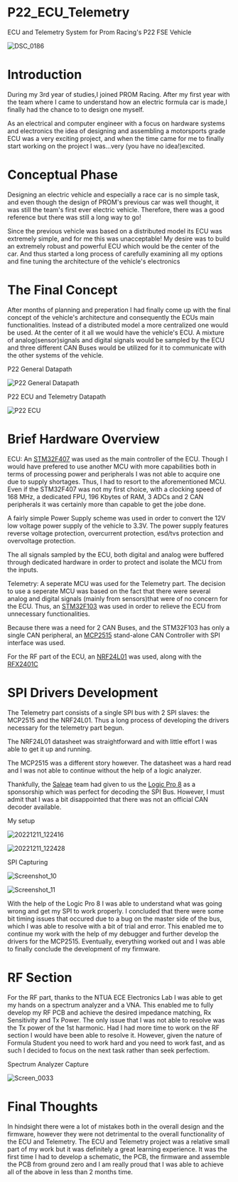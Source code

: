 # P22_ECU_Telemetry

ECU and Telemetry System for Prom Racing's P22 FSE Vehicle

![DSC_0186](https://user-images.githubusercontent.com/80124884/206901552-28a2b27d-7a98-4657-af19-d865792bd76d.jpg)

# Introduction
During my 3rd year of studies,I joined PROM Racing. After my first year with the team where I came to understand how an electric formula car is made,I finally had the chance to to design one myself. 

As an electrical and computer engineer with a focus on hardware systems and electronics the idea of designing and assembling a motorsports grade ECU was a very exciting project, and when the time came for me to finally start working on the project I was...very (you have no idea!)excited. 

# Conceptual Phase

Designing an electric vehicle and especially a race car is no simple task, and even though the design of PROM's previous car was well thought, it was still the team's first ever electric vehicle. Therefore, there was a good reference but there was still a long way to go!

Since the previous vehicle was based on a distributed model its ECU was extremely simple, and for me this was unacceptable!
My desire was to build an extremely robust and powerful ECU which would be the center of the car. 
And thus started a long process of carefully examining all my options and fine tuning the architecture of the vehicle's electronics

# The Final Concept

After months of planning and preperation I had finally come up with the final concept of the vehicle's architecture and consequently the ECUs main functionalities.
Instead of a distributed model a more centralized one would be used. At the center of it all we would have the vehicle's ECU. A mixture of analog(sensor)signals and digital signals would be sampled by the ECU and three different CAN Buses would be utilized for it to communicate with the other systems of the vehicle.

P22 General Datapath

![P22 General Datapath](https://user-images.githubusercontent.com/80124884/206898583-58e423ab-130f-4cac-8796-224570a0f653.png)

P22 ECU and Telemetry Datapath

![P22 ECU](https://user-images.githubusercontent.com/80124884/206898629-f3cebf54-8daf-428c-bc4a-8362b0870476.png)

# Brief Hardware Overview

ECU: An [STM32F407](https://www.st.com/resource/en/datasheet/dm00037051.pdf) was used as the main controller of the ECU. Though I would have prefered to use another MCU with more capabilities both in terms of processing power and peripherals I was not able to acquire one due to supply shortages. Thus, I had to resort to the aforementioned MCU. Even if the STM32F407 was not my first choice, with a clocking speed of 168 MHz, a dedicated FPU, 196 Kbytes of RAM, 3 ADCs and 2 CAN peripherals it was certainly more than capable to get the jobe done.

A fairly simple Power Supply scheme was used in order to convert the 12V  low voltage power supply of the vehicle to 3.3V. The power supply features reverse voltage protection, overcurrent protection, esd/tvs protection and overvoltage protection.

The all signals sampled by the ECU, both digital and analog were buffered through dedicated hardware in order to protect and isolate the MCU from the inputs.

Telemetry: A seperate MCU was used for the Telemetry part. The decision to use a seperate MCU was based on the fact that there were several analog and digital signals (mainly from sensors)that were of no concern for the ECU. Thus, an [STM32F103](https://www.st.com/resource/en/datasheet/stm32f103rb.pdf) was used in order to relieve the ECU from unnecessary functionalities. 

Because there was a need for 2 CAN Buses, and the STM32F103 has only a single CAN peripheral, an [MCP2515](https://ww1.microchip.com/downloads/en/DeviceDoc/MCP2515-Stand-Alone-CAN-Controller-with-SPI-20001801J.pdf) stand-alone CAN Controller with SPI interface was used.

For the RF part of the ECU, an [NRF24L01](https://www.sparkfun.com/datasheets/Components/SMD/nRF24L01Pluss_Preliminary_Product_Specification_v1_0.pdf) was used, along with the [RFX2401C](https://www.skyworksinc.com/-/media/0CD3D8B5F6C74BF799F985E48EE2A072.pdf)


# SPI Drivers Development

The Telemetry part consists of a single SPI bus with 2 SPI slaves: the MCP2515 and the NRF24L01. Thus a long process of developing the drivers necessary for the telemetry part begun. 

The NRF24L01 datasheet was straightforward and with little effort I was able to get it up and running.

The MCP2515 was a different story however. The datasheet was a hard read and I was not able to continue without the help of a logic analyzer.

Thankfully, the [Saleae](https://www.saleae.com/) team had given to us the [Logic Pro 8](https://usd.saleae.com/products/saleae-logic-pro-8) as a sponsorship which was perfect for decoding the SPI Bus. However, I must admit that I was a bit disappointed that there was not an official CAN decoder available.

My setup

![20221211_122416](https://user-images.githubusercontent.com/80124884/206900327-efdb2ca8-d62e-4622-8598-cfe8a08b5db3.jpg)

![20221211_122428](https://user-images.githubusercontent.com/80124884/206900310-88d6b2a8-bd74-42ec-83ee-dc1812ddd3ab.jpg)

SPI Capturing

![Screenshot_10](https://user-images.githubusercontent.com/80124884/206900398-c1bbcab4-7145-465e-bef5-35ff36b29489.png)

![Screenshot_11](https://user-images.githubusercontent.com/80124884/206900410-a0394a50-6d46-4283-9494-271950b57a28.png)

With the help of the Logic Pro 8 I was able to understand what was going wrong and get my SPI to work properly. I concluded that there were some bit timing issues that occured due to a bug on the master side of the bus, which I was able to resolve with a bit of trial and error. This enabled me to continue my work with the help of my debugger and further develop the drivers for the MCP2515. Eventually, everything worked out and I was able to finally conclude the development of my firmware.

# RF Section

For the RF part, thanks to the NTUA ECE Electronics Lab I was able to get my hands on a spectrum analyzer and a VNA. This enabled me to fully develop my RF PCB and achieve the desired impedance matching, Rx Sensitivity and Tx Power. The only issue that I was not able to resolve was the Tx power of the 1st harmonic. Had I had more time to work on the RF section I would have been able to resolve it. However, given the nature of Formula Student you need to work hard and you need to work fast, and as such I decided to focus on the next task rather than seek perfectiom.

Spectrum Analyzer Capture

![Screen_0033](https://user-images.githubusercontent.com/80124884/206900707-e34fe321-e087-4694-8fcb-fd547dc928fd.png)

# Final Thoughts 

In hindsight there were a lot of  mistakes both in the overall design and the firmware, however they were not detrimental to the overall functionality of the ECU and Telemetry. 
The ECU and Telemetry project was a relative small part of my work but it was definitely a great learning experience. It was the first time I had to develop a schematic, the PCB, the firmware and assemble the PCB from ground zero and I am really proud that I was able to achieve all of the above in less than 2 months time.
